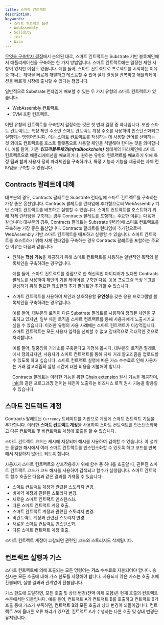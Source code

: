 ```yaml
---
title: 스마트 컨트랙트
description:
keywords:
  - 스마트 컨트랙트 옵션
  - WebAssembly
  - Solidity
  - ink!
  - Wasm
---
```


[무엇을 구축할지 결정](../../build/decide-what-to-build.md)에서 논의된 대로, 스마트 컨트랙트는 Substrate 기반 블록체인에서 애플리케이션을 구축하는 한 가지 방법입니다.
스마트 컨트랙트에는 일정한 제한 사항이 있지만 이점도 있습니다.
예를 들어, 스마트 컨트랙트로 프로젝트를 시작하는 이유 중 하나는 계약을 빠르게 개발하고 테스트할 수 있어 설계 결정을 반복하고 애플리케이션을 빠르게 시장에 출시할 수 있다는 점입니다.

일반적으로 Substrate 런타임에 배포할 수 있는 두 가지 유형의 스마트 컨트랙트가 있습니다:

- WebAssembly 컨트랙트.
- EVM 호환 컨트랙트.

어떤 유형의 컨트랙트를 구축할지 결정하는 것은 첫 번째 결정 중 하나입니다.
또한 스마트 컨트랙트는 특정 체인 주소인 스마트 컨트랙트 계정 주소를 사용하여 인스턴스화되고 실행되는 명령어입니다.
이는 스마트 컨트랙트를 작성하는 데 사용할 언어를 선택하는 것 외에도 컨트랙트를 호스트 플랫폼으로 사용할 체인을 식별해야 한다는 것을 의미합니다.
예를 들어, 기존 ***인프라블록체인(InfraBlockchain)*** 생태계의 파라체인에 스마트 컨트랙트으로 애플리케이션을 배포하거나, 원하는 유형의 컨트랙트를 배포하기 위해 특정 팀과 함께 사용자 정의 파라체인을 구축하거나, 특정 기능과 기능을 제공하는 자체 런타임을 구축할 수 있습니다.

## Contracts 팔레트에 대해

대부분의 경우, Contracts 팔레트는 Substrate 런타임에 스마트 컨트랙트를 구축하는 가장 좋은 옵션입니다.
Contracts 팔레트를 런타임에 추가함으로써 WebAssembly 기반 스마트 컨트랙트를 배포하고 실행할 수 있습니다.
스마트 컨트랙트를 호스트하기 위해 자체 런타임을 구축하는 경우 Contracts 팔레트를 포함하는 주요한 이유는 다음과 같습니다:
대부분의 경우, Contracts 팔레트는 Substrate 런타임에 스마트 컨트랙트를 구축하는 가장 좋은 옵션입니다.
Contracts 팔레트를 런타임에 추가함으로써 WebAssembly 기반 스마트 컨트랙트를 배포하고 실행할 수 있습니다.
스마트 컨트랙트를 호스트하기 위해 자체 런타임을 구축하는 경우 Contracts 팔레트를 포함하는 주요한 이유는 다음과 같습니다:

- 원하는 **핵심 기능**을 제공하기 위해 스마트 컨트랙트를 사용하는 일반적인 목적의 블록체인을 구축하려는 경우입니다.

  예를 들어, 스마트 컨트랙트를 중점으로 한 혁신적인 아이디어가 있다면 Contracts 팔레트를 사용하여 체인의 기본 레이어를 구축한 다음, 응용 프로그램 특정 목표를 달성하기 위해 필요한 최소한의 추가 팔레트만 추가할 수 있습니다.

- 스마트 컨트랙트를 사용하여 체인과 상호작용할 **유연성**을 갖춘 응용 프로그램별 블록체인을 구축하려는 경우입니다.

  예를 들어, 대부분의 로직이 다른 Substrate 팔레트를 사용하여 정의된 체인을 구축하고 있지만, 일부 체인 로직을 스마트 컨트랙트를 통해 사용자에게 노출시키고 싶을 수 있습니다.
  이러한 유형의 사용 사례에는 스마트 컨트랙트가 이상적입니다. 스마트 컨트랙트는 모든 사용자 입력을 신뢰할 수 없고 잠재적으로 적대적인 것으로 처리합니다.

  예를 들어, 탈중앙화 거래소를 구축한다고 가정해 봅시다.
  대부분의 로직은 팔레트에서 정의되지만, 사용자가 스마트 컨트랙트를 통해 자체 거래 알고리즘을 업로드할 수 있도록 하고 싶습니다.
  스마트 컨트랙트 실행에 따른 가스 수수료로 인해 사용자는 거래 알고리즘의 실행 시간에 대한 비용을 지불해야 합니다.

  Contracts 팔레트는 이러한 기능을 위한 [Chain extension](https://ink.substrate.io/macros-attributes/chain-extension/) 원시 기능을 제공하며, [ink!](https://paritytech.github.io/ink/)와 같은 프로그래밍 언어는 체인이 노출하는 비즈니스 로직 원시 기능을 활용할 수 있습니다.

## 스마트 컨트랙트 계정

Contracts 팔레트는 `Currency` 트레이트를 기반으로 계정에 스마트 컨트랙트 기능을 추가합니다.
이러한 **스마트 컨트랙트 계정**을 사용하여 스마트 컨트랙트를 인스턴스화하고 다른 컨트랙트 및 비컨트랙트 계정에 호출을 할 수 있습니다.

스마트 컨트랙트 코드는 캐시에 저장되며 해시를 사용하여 검색할 수 있습니다.
이 설계는 동일한 해시에서 여러 스마트 컨트랙트를 인스턴스화할 수 있도록 하고 코드를 반복해서 저장하지 않아도 되도록 합니다.

사용자가 스마트 컨트랙트와 상호작용하기 위해 함수 중 하나를 호출할 때, 관련된 스마트 컨트랙트 코드가 코드 해시를 사용하여 검색되고 함수가 실행됩니다.
스마트 컨트랙트 함수 호출은 다음과 같은 결과를 가져올 수 있습니다:

- 스마트 컨트랙트 계정과 관련된 스토리지 변경.
- 비계약 계정과 관련된 스토리지 변경.
- 새로운 스마트 컨트랙트 인스턴스화.
- 다른 스마트 컨트랙트 계정 호출.
- 스마트 컨트랙트 계정과 관련된 스토리지 변경.
- 비컨트랙트 계정과 관련된 스토리지 변경.
- 새로운 스마트 컨트랙트 인스턴스화.
- 다른 스마트 컨트랙트 계정 호출.

스마트 컨트랙트 계정이 고갈되면 관련된 코드와 스토리지도 삭제됩니다.

## 컨트랙트 실행과 가스

스마트 컨트랙트에 의해 호출되는 모든 명령어는 **가스** 수수료로 지불되어야 합니다.
송신자는 모든 호출에 대해 가스 한도를 지정해야 합니다.
사용되지 않은 가스는 호출 후에 환불되며, 실행 결과와 관계없이 환불됩니다.

가스 한도에 도달하면, 모든 호출 및 상태 변경(잔액 이체 포함)은 현재 호출의 컨트랙트 수준에서만 되돌립니다.
예를 들어, 컨트랙트 A가 컨트랙트 B를 호출하고 컨트랙트 B가 호출 중에 가스가 부족하면, 컨트랙트 B의 모든 호출과 상태 변경이 되돌아갑니다.
컨트랙트 A에 올바른 오류 처리가 있으면, 컨트랙트 A가 수행하는 다른 호출 및 상태 변경은 유지됩니다.

